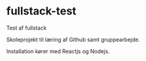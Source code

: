 # fullstack-test

Test af fullstack

Skoleprojekt til læring af Github samt gruppearbejde.

Installation kører med Reactjs og Nodejs.
